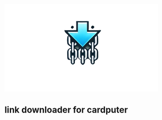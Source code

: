 <img src="https://raw.githubusercontent.com/erwantestI23/downloader/refs/heads/main/96706ac7-e386-49c3-9e9d-b95dc368bfa8-removebg-preview.png">
<h1>link downloader for cardputer</h1>
